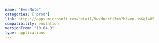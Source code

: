 ```yaml
---
name: "EverNote"
categories: ['prod']
link: https://apps.microsoft.com/detail/9wzdncrfj3mb?hl=en-us&gl=US
compatibility: emulation
versionFrom: "10.64.3"
type: applications
---
```


